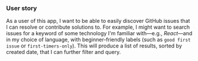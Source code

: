 ### User story

As a user of this app, I want to be able to easily discover GitHub issues that I can resolve or contribute solutions to. For example, I might want to search issues for a keyword of some technology I'm familiar with—e.g., _React_—and in my choice of language, with beginner-friendly labels (such as `good first issue` or `first-timers-only`). This will produce a list of results, sorted by created date, that I can further filter and query.